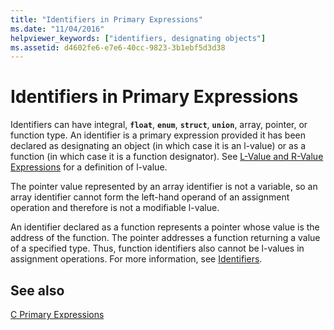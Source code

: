 ```yaml
---
title: "Identifiers in Primary Expressions"
ms.date: "11/04/2016"
helpviewer_keywords: ["identifiers, designating objects"]
ms.assetid: d4602fe6-e7e6-40cc-9823-3b1ebf5d3d38
---
```

# Identifiers in Primary Expressions

Identifiers can have integral, **`float`**, **`enum`**, **`struct`**, **`union`**, array, pointer, or function type. An identifier is a primary expression provided it has been declared as designating an object (in which case it is an l-value) or as a function (in which case it is a function designator). See [L-Value and R-Value Expressions](../c-language/l-value-and-r-value-expressions.md) for a definition of l-value.

The pointer value represented by an array identifier is not a variable, so an array identifier cannot form the left-hand operand of an assignment operation and therefore is not a modifiable l-value.

An identifier declared as a function represents a pointer whose value is the address of the function. The pointer addresses a function returning a value of a specified type. Thus, function identifiers also cannot be l-values in assignment operations. For more information, see [Identifiers](../c-language/c-identifiers.md).

## See also

[C Primary Expressions](../c-language/c-primary-expressions.md)
